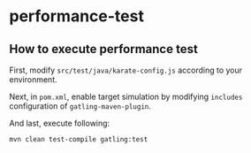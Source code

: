 # performance-test

## How to execute performance test

First, modify `src/test/java/karate-config.js` according to your environment.

Next, in `pom.xml`, enable target simulation by modifying `includes` configuration of `gatling-maven-plugin`.

And last, execute following:

```
mvn clean test-compile gatling:test
```
